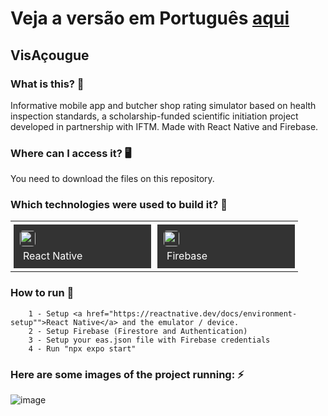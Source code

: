 # Veja a versão em Português <a href="README-ptbr.md">aqui</a>

## VisAçougue
    
### What is this? 🤔 
Informative mobile app and butcher shop rating simulator based on health inspection standards, a scholarship-funded scientific initiation project developed in partnership with IFTM. Made with React Native and Firebase.
    
### Where can I access it? 🖥
You need to download the files on this repository.
    
### Which technologies were used to build it? 🚀 
<table><tr><td style="padding: 5px;">
        <div style="background-color: #333; width: 200px; height: 50px; padding: 10px;">
            <img src='https://cdn.jsdelivr.net/gh/devicons/devicon@latest/icons/react/react-original.svg' width="25" height="25" style="border-radius: 5px;">
            <p style="color: white; padding: 5px; margin: 0;">React Native</p>
        </div>
    </td><td style="padding: 5px;">
        <div style="background-color: #333; width: 200px; height: 50px; padding: 10px;">
            <img src='https://cdn.jsdelivr.net/gh/devicons/devicon@latest/icons/firebase/firebase-original.svg' width="25" height="25" style="border-radius: 5px;">
            <p style="color: white; padding: 5px; margin: 0;">Firebase</p>
        </div>
    </td></tr></table>
    
### How to run 🏃
		1 - Setup <a href="https://reactnative.dev/docs/environment-setup"">React Native</a> and the emulator / device.
		2 - Setup Firebase (Firestore and Authentication)
		3 - Setup your eas.json file with Firebase credentials
		4 - Run "npx expo start"
  
  ### Here are some images of the project running: ⚡️
  
  ![image](https://github.com/RuanEmanuell/visacougue/assets/113607857/ac13a335-b9b0-4c0b-a18f-aadf4ba2db53)
